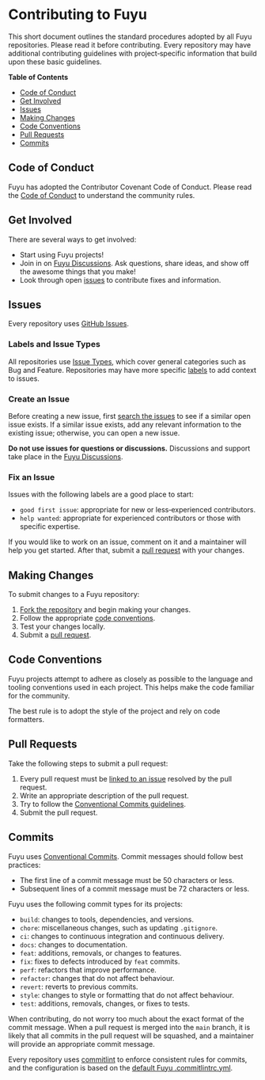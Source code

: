 # Contributing to Fuyu

This short document outlines the standard procedures adopted by all Fuyu
repositories. Please read it before contributing. Every repository may have
additional contributing guidelines with project‑specific information that
build upon these basic guidelines.

**Table of Contents**

- [Code of Conduct](#code-of-conduct)
- [Get Involved](#get-involved)
- [Issues](#issues)
- [Making Changes](#making-changes)
- [Code Conventions](#code-conventions)
- [Pull Requests](#pull-requests)
- [Commits](#commits)

## Code of Conduct

Fuyu has adopted the Contributor Covenant Code of Conduct. Please read the
[Code of Conduct][fuyulang-code-of-conduct] to understand the community rules.

## Get Involved

There are several ways to get involved:

- Start using Fuyu projects!
- Join in on [Fuyu Discussions][fuyulang-discussions]. Ask questions,
  share ideas, and show off the awesome things that you make!
- Look through open [issues](#issues) to contribute fixes and information.

## Issues

Every repository uses [GitHub Issues][github-issues].

### Labels and Issue Types

All repositories use [Issue Types][github-issue-types], which cover general
categories such as Bug and Feature. Repositories may have more specific
[labels][github-labels] to add context to issues.

### Create an Issue

Before creating a new issue, first [search the issues][github-issue-search] to
see if a similar open issue exists. If a similar issue exists, add any
relevant information to the existing issue; otherwise, you can open a new
issue.

**Do not use issues for questions or discussions.** Discussions and support
take place in the [Fuyu Discussions][fuyulang-discussions].

### Fix an Issue

Issues with the following labels are a good place to start:

- `good first issue`: appropriate for new or less‑experienced contributors.
- `help wanted`: appropriate for experienced contributors or those with
  specific expertise.

If you would like to work on an issue, comment on it and a maintainer will
help you get started. After that, submit a [pull request](#pull-requests) with
your changes.

## Making Changes

To submit changes to a Fuyu repository:

1. [Fork the repository][github-fork] and begin making your changes.
2. Follow the appropriate [code conventions](#code-conventions).
3. Test your changes locally.
4. Submit a [pull request](#pull-requests).

## Code Conventions

Fuyu projects attempt to adhere as closely as possible to the language and
tooling conventions used in each project. This helps make the code familiar
for the community.

The best rule is to adopt the style of the project and rely on code
formatters.

## Pull Requests

Take the following steps to submit a pull request:

1. Every pull request must be [linked to an issue][github-pr-link-issue]
   resolved by the pull request.
2. Write an appropriate description of the pull request.
3. Try to follow the [Conventional Commits guidelines](#commits).
4. Submit the pull request.

## Commits

Fuyu uses [Conventional Commits][conventional-commits]. Commit messages
should follow best practices:

- The first line of a commit message must be 50 characters or less.
- Subsequent lines of a commit message must be 72 characters or less.

Fuyu uses the following commit types for its projects:

- `build`: changes to tools, dependencies, and versions.
- `chore`: miscellaneous changes, such as updating `.gitignore`.
- `ci`: changes to continuous integration and continuous delivery.
- `docs`: changes to documentation.
- `feat`: additions, removals, or changes to features.
- `fix`: fixes to defects introduced by `feat` commits.
- `perf`: refactors that improve performance.
- `refactor`: changes that do not affect behaviour.
- `revert`: reverts to previous commits.
- `style`: changes to style or formatting that do not affect behaviour.
- `test`: additions, removals, changes, or fixes to tests.

When contributing, do not worry too much about the exact format of the commit
message. When a pull request is merged into the `main` branch, it is likely
that all commits in the pull request will be squashed, and a maintainer will
provide an appropriate commit message.

Every repository uses [commitlint][commitlint] to enforce consistent rules for
commits, and the configuration is based on the
[default Fuyu .commitlintrc.yml](.commitlintrc.yml).

[commitlint]: https://github.com/conventional-changelog/commitlint
[conventional-commits]: https://www.conventionalcommits.org
[fuyulang-code-of-conduct]: https://github.com/fuyulang/.github/blob/main/CODE_OF_CONDUCT.md
[fuyulang-discussions]: https://github.com/orgs/fuyulang/discussions
[fuyulang-organization]: https://github.com/fuyulang
[github-fork]: https://docs.github.com/en/get-started/quickstart/fork-a-repo
[github-issue-search]: https://docs.github.com/en/search-github/searching-on-github/searching-issues-and-pull-requests#search-by-the-title-body-or-comments
[github-issue-types]: https://docs.github.com/en/issues/tracking-your-work-with-issues/using-issues/managing-issue-types-in-an-organization
[github-issues]: https://docs.github.com/en/issues/tracking-your-work-with-issues
[github-labels]: https://docs.github.com/en/issues/using-labels-and-milestones-to-track-work/managing-labels
[github-pr-link-issue]: https://docs.github.com/en/issues/tracking-your-work-with-issues/linking-a-pull-request-to-an-issue
